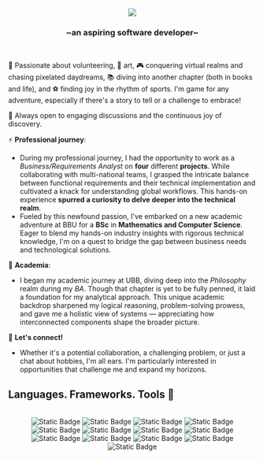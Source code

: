 <h1 align="center">
    <img src="https://readme-typing-svg.herokuapp.com/?font=Righteous&size=35&center=true&vCenter=true&width=500&height=70&duration=4500&lines=Hi+there!+👋;+I'm+Sophie.+🌸;" />
</h1>

<h3 align="center">~an aspiring software developer~</h3>

<br/>

<div align="left">
 
 🔭 Passionate about volunteering, 🎨 art, 🎮 conquering virtual realms and chasing pixelated daydreams, 📚 diving into another chapter (both in books and life), and ⚽ finding joy in the rhythm of sports. I'm game for any adventure, especially if there's a story to tell or a challenge to embrace!

 💬 Always open to engaging discussions and the continuous joy of discovery.

 ⚡ **Professional journey**:
<br>
- During my professional journey, I had the opportunity to work as a _Business/Requirements Analyst_ on **four** different **projects**. While collaborating with multi-national teams, I grasped the intricate balance between functional requirements and their technical implementation and cultivated a knack for understanding global workflows. This hands-on experience **spurred a curiosity to delve deeper into the technical realm**.
- Fueled by this newfound passion, I've embarked on a new academic adventure at BBU for a **BSc** in **Mathematics and Computer Science**. Eager to blend my hands-on industry insights with rigorous technical knowledge, I'm on a quest to bridge the gap between business needs and technological solutions. 
 
 📘 **Academia**: 
<br>
- I began my academic journey at UBB, diving deep into the _Philosophy_ realm during my *BA*. Though that chapter is yet to be fully penned, it laid a foundation for my analytical approach. This unique academic backdrop sharpened my logical reasoning, problem-solving prowess, and gave me a holistic view of systems — appreciating how interconnected components shape the broader picture.

 🤝 **Let's connect!**
<br>
- Whether it's a potential collaboration, a challenging problem, or just a chat about hobbies, I'm all ears. I'm particularly interested in opportunities that challenge me and expand my horizons.
 
 </div>
 
<h2 align="left"> Languages. Frameworks. Tools 🔨 </h2>
<br/>

<div align="center">

<img alt="Static Badge" src="https://img.shields.io/badge/AzureDevOps-%230078D7?style=for-the-badge&logo=azuredevops&logoColor=white">
<img alt="Static Badge" src="https://img.shields.io/badge/MicrosoftTeams-%236264A7?style=for-the-badge&logo=microsoftteams&logoColor=white">
<img alt="Static Badge" src="https://img.shields.io/badge/figma-%23F24E1E?style=for-the-badge&logo=figma&logoColor=white">
<img alt="Static Badge" src="https://img.shields.io/badge/Markdown-%23000000?style=for-the-badge&logo=markdown&logoColor=white">
<img alt="Static Badge" src="https://img.shields.io/badge/JiraSoftware-%230052CC?style=for-the-badge&logo=jirasoftware&logoColor=white">
<img alt="Static Badge" src="https://img.shields.io/badge/Confluence-%23172B4D?style=for-the-badge&logo=confluence&logoColor=white">
<img alt="Static Badge" src="https://img.shields.io/badge/MicrosoftExcel-%23217346?style=for-the-badge&logo=microsoftexcel&logoColor=white">
<img alt="Static Badge" src="https://img.shields.io/badge/MicrosoftOutlook-%230078D4?style=for-the-badge&logo=microsoftoutlook&logoColor=white">
<img alt="Static Badge" src="https://img.shields.io/badge/LucidChart-%23F7A23C?style=for-the-badge&logo=lucidchart&logoColor=white">
<img alt="Static Badge" src="https://img.shields.io/badge/Trello-%230052CC?style=for-the-badge&logo=trello&logoColor=white">
<img alt="Static Badge" src="https://img.shields.io/badge/Moqups-%23259BEC?style=for-the-badge&logo=moqups&logoColor=white">
<img alt="Static Badge" src="https://img.shields.io/badge/MicrosoftPowerpoint-%23B7472A?style=for-the-badge&logo=microsoftpowerpoint&logoColor=white">
<img alt="Static Badge" src="https://img.shields.io/badge/MicrosoftOneNote-%237719AA?style=for-the-badge&logo=microsoftonenote&logoColor=white">

</div>
<br/>
